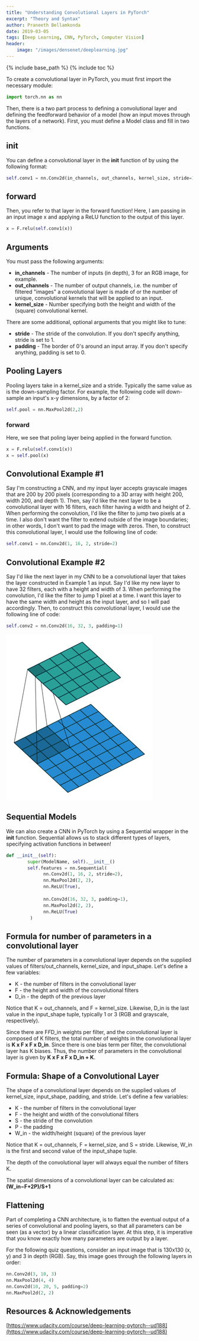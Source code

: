 ```yaml
---
title: "Understanding Convolutional Layers in PyTorch"
excerpt: "Theory and Syntax"
author: Praneeth Bellamkonda
date: 2019-03-05
tags: [Deep Learning, CNN, PyTorch, Computer Vision]
header:
    image: "/images/densenet/deeplearning.jpg"
---
```


{% include base_path %}
{% include toc %}

To create a convolutional layer in PyTorch, you must first import the necessary module:

```python
import torch.nn as nn
```
Then, there is a two part process to defining a convolutional layer and defining the feedforward behavior of a model (how an input moves through the layers of a network). First, you must define a Model class and fill in two functions.

## init

You can define a convolutional layer in the __init__ function of by using the following format:

```python
self.conv1 = nn.Conv2d(in_channels, out_channels, kernel_size, stride=1, padding=0)
```

## forward

Then, you refer to that layer in the forward function! Here, I am passing in an input image x and applying a ReLU function to the output of this layer.

```python
x = F.relu(self.conv1(x))
```

## Arguments
You must pass the following arguments:

*   **in_channels** - The number of inputs (in depth), 3 for an RGB image, for example.
*   **out_channels** - The number of output channels, i.e. the number of filtered "images" a convolutional layer is made of or the number of unique, convolutional kernels that will be applied to an input.
*   **kernel_size** - Number specifying both the height and width of the (square) convolutional kernel.

There are some additional, optional arguments that you might like to tune:

*   **stride** - The stride of the convolution. If you don't specify anything, stride is set to 1.
*   **padding** - The border of 0's around an input array. If you don't specify anything, padding is set to 0.

## Pooling Layers

Pooling layers take in a kernel_size and a stride. Typically the same value as is the down-sampling factor. For example, the following code will down-sample an input's x-y dimensions, by a factor of 2:

```python
self.pool = nn.MaxPool2d(2,2)
```
### forward
Here, we see that poling layer being applied in the forward function.

```python
x = F.relu(self.conv1(x))
x = self.pool(x)
```

## Convolutional Example #1
Say I'm constructing a CNN, and my input layer accepts grayscale images that are 200 by 200 pixels (corresponding to a 3D array with height 200, width 200, and depth 1). Then, say I'd like the next layer to be a convolutional layer with 16 filters, each filter having a width and height of 2. When performing the convolution, I'd like the filter to jump two pixels at a time. I also don't want the filter to extend outside of the image boundaries; in other words, I don't want to pad the image with zeros. Then, to construct this convolutional layer, I would use the following line of code:

```python
self.conv1 = nn.Conv2d(1, 16, 2, stride=2)
```
## Convolutional Example #2
Say I'd like the next layer in my CNN to be a convolutional layer that takes the layer constructed in Example 1 as input. Say I'd like my new layer to have 32 filters, each with a height and width of 3. When performing the convolution, I'd like the filter to jump 1 pixel at a time. I want this layer to have the same width and height as the input layer, and so I will pad accordingly. Then, to construct this convolutional layer, I would use the following line of code:

```python
self.conv2 = nn.Conv2d(16, 32, 3, padding=1)
```
![png](/images/cnnpytorch/pooling.gif)

## Sequential Models
We can also create a CNN in PyTorch by using a Sequential wrapper in the __init__ function. Sequential allows us to stack different types of layers, specifying activation functions in between!

```python
def __init__(self):
        super(ModelName, self).__init__()
        self.features = nn.Sequential(
              nn.Conv2d(1, 16, 2, stride=2),
              nn.MaxPool2d(2, 2),
              nn.ReLU(True),

              nn.Conv2d(16, 32, 3, padding=1),
              nn.MaxPool2d(2, 2),
              nn.ReLU(True) 
         )
```

## Formula for number of parameters in a convolutional layer

The number of parameters in a convolutional layer depends on the supplied values of filters/out_channels, kernel_size, and input_shape. Let's define a few variables:

*   K - the number of filters in the convolutional layer
*   F - the height and width of the convolutional filters
*   D_in - the depth of the previous layer

Notice that K = out_channels, and F = kernel_size. 
Likewise, D_in is the last value in the input_shape tuple, typically 1 or 3 (RGB and grayscale, respectively).

Since there are F*F*D_in weights per filter, and the convolutional layer is composed of K filters, the total number of weights in the convolutional layer is **K x F x F x D_in**. Since there is one bias term per filter, the convolutional layer has K biases. Thus, the number of parameters in the convolutional layer is given by **K x F x F x D_in + K**.

## Formula: Shape of a Convolutional Layer
The shape of a convolutional layer depends on the supplied values of kernel_size, input_shape, padding, and stride. Let's define a few variables:

*   K - the number of filters in the convolutional layer
*   F - the height and width of the convolutional filters
*   S - the stride of the convolution
*   P - the padding
*   W_in - the width/height (square) of the previous layer

Notice that K = out_channels, F = kernel_size, and S = stride. Likewise, W_in is the first and second value of the input_shape tuple.

The depth of the convolutional layer will always equal the number of filters K.

The spatial dimensions of a convolutional layer can be calculated as: **(W_in−F+2P)/S+1**

## Flattening
Part of completing a CNN architecture, is to flatten the eventual output of a series of convolutional and pooling layers, so that all parameters can be seen (as a vector) by a linear classification layer. At this step, it is imperative that you know exactly how many parameters are output by a layer.

For the following quiz questions, consider an input image that is 130x130 (x, y) and 3 in depth (RGB). Say, this image goes through the following layers in order:

```python
nn.Conv2d(3, 10, 3)
nn.MaxPool2d(4, 4)
nn.Conv2d(10, 20, 5, padding=2)
nn.MaxPool2d(2, 2)
```

## Resources & Acknowledgements
[https://www.udacity.com/course/deep-learning-pytorch--ud188](https://www.udacity.com/course/deep-learning-pytorch--ud188)


